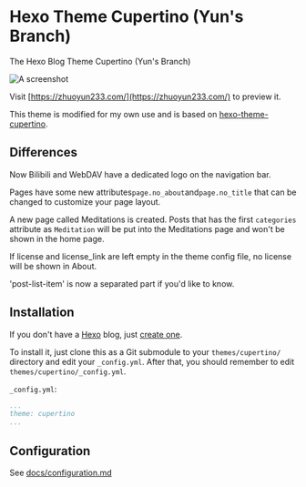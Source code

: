 # Hexo Theme Cupertino (Yun's Branch)

The Hexo Blog Theme Cupertino (Yun's Branch)

![A screenshot](README.assets/20220510.png)

Visit [https://zhuoyun233.com/](https://zhuoyun233.com/) to preview it.

This theme is modified for my own use and is based on [hexo-theme-cupertino](https://github.com/MrWillCom/hexo-theme-cupertino).

## Differences

Now Bilibili and WebDAV have a dedicated logo on the navigation bar.

Pages have some new attributes`page.no_about`and`page.no_title` that can be changed to customize your page layout.

A new page called Meditations is created. Posts that has the first `categories` attribute as `Meditation` will be put into the Meditations page and won't be shown in the home page. 

If license and license_link are left empty in the theme config file, no license will be shown in About.

'post-list-item' is now a separated part if you'd like to know.

## Installation

If you don't have a [Hexo](https://hexo.io/) blog, just [create one](https://hexo.io/docs/).

To install it, just clone this as a Git submodule to your `themes/cupertino/` directory and edit your `_config.yml`. After that, you should remember to edit `themes/cupertino/_config.yml`.

`_config.yml`:

```yaml
...
theme: cupertino
...
```

## Configuration

See [docs/configuration.md](./docs/configuration.md)
